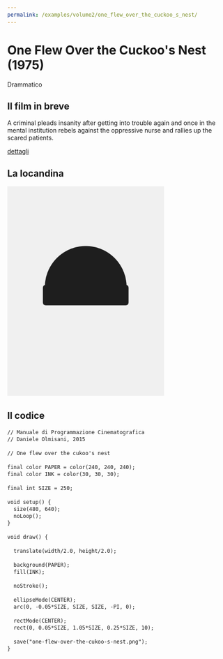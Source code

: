```yaml
---
permalink: /examples/volume2/one_flew_over_the_cuckoo_s_nest/
---
```

# One Flew Over the Cuckoo's Nest (1975)

Drammatico

## Il film in breve
A criminal pleads insanity after getting into trouble again and once in the mental institution rebels against the oppressive nurse and rallies up the scared patients.

[dettagli](https://www.imdb.com/title/tt0073486/)

## La locandina
<img src="one-flew-over-the-cukoo-s-nest.png"  width="360px" title="One Flew Over the Cuckoo's Nest">


## Il codice
```processing
// Manuale di Programmazione Cinematografica
// Daniele Olmisani, 2015

// One flew over the cukoo's nest

final color PAPER = color(240, 240, 240);
final color INK = color(30, 30, 30);

final int SIZE = 250;

void setup() {
  size(480, 640);
  noLoop();
}

void draw() {

  translate(width/2.0, height/2.0);
  
  background(PAPER);
  fill(INK);
  
  noStroke();
  
  ellipseMode(CENTER);
  arc(0, -0.05*SIZE, SIZE, SIZE, -PI, 0);
  
  rectMode(CENTER);
  rect(0, 0.05*SIZE, 1.05*SIZE, 0.25*SIZE, 10);
  
  save("one-flew-over-the-cukoo-s-nest.png");
}
```
